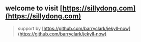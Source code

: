## welcome to visit [https://sillydong.com](https://sillydong.com)

> support by [https://github.com/barryclark/jekyll-now](https://github.com/barryclark/jekyll-now)
